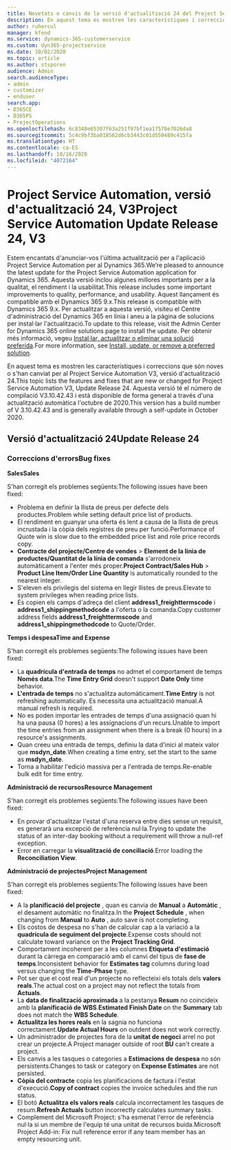 ```yaml
---
title: Novetats o canvis de la versió d'actualització 24 del Project Service Automation, V3
description: En aquest tema es mostren les característiques i correccions disponibles al Project Service Automation V3, versió d'actualització 24.
author: ruhercul
manager: kfend
ms.service: dynamics-365-customerservice
ms.custom: dyn365-projectservice
ms.date: 10/02/2020
ms.topic: article
ms.author: stsporen
audience: Admin
search.audienceType:
- admin
- customizer
- enduser
search.app:
- D365CE
- D365PS
- ProjectOperations
ms.openlocfilehash: 6c8348e65307f63a251f97bf1ea17578e7026da8
ms.sourcegitcommit: 5c4c9bf3ba018562d6cb3443c01d550489c415fa
ms.translationtype: HT
ms.contentlocale: ca-ES
ms.lasthandoff: 10/16/2020
ms.locfileid: "4072164"
---
```

# <a name="project-service-automation-update-release-24-v3"></a><span data-ttu-id="ee2eb-103">Project Service Automation, versió d'actualització 24, V3</span><span class="sxs-lookup"><span data-stu-id="ee2eb-103">Project Service Automation Update Release 24, V3</span></span>

<span data-ttu-id="ee2eb-104">Estem encantats d'anunciar-vos l'última actualització per a l'aplicació Project Service Automation per al Dynamics 365.</span><span class="sxs-lookup"><span data-stu-id="ee2eb-104">We’re pleased to announce the latest update for the Project Service Automation application for Dynamics 365.</span></span> <span data-ttu-id="ee2eb-105">Aquesta versió inclou algunes millores importants per a la qualitat, el rendiment i la usabilitat.</span><span class="sxs-lookup"><span data-stu-id="ee2eb-105">This release includes some important improvements to quality, performance, and usability.</span></span> <span data-ttu-id="ee2eb-106">Aquest llançament és compatible amb el Dynamics 365 9.x.</span><span class="sxs-lookup"><span data-stu-id="ee2eb-106">This release is compatible with Dynamics 365 9.x.</span></span> <span data-ttu-id="ee2eb-107">Per actualitzar a aquesta versió, visiteu el Centre d'administració del Dynamics 365 en línia i aneu a la pàgina de solucions per instal·lar l'actualització.</span><span class="sxs-lookup"><span data-stu-id="ee2eb-107">To update to this release, visit the Admin Center for Dynamics 365 online solutions page to install the update.</span></span> <span data-ttu-id="ee2eb-108">Per obtenir més informació, vegeu [Instal·lar, actualitzar o eliminar una solució preferida](https://docs.microsoft.com/power-platform/admin/install-remove-preferred-solution).</span><span class="sxs-lookup"><span data-stu-id="ee2eb-108">For more information, see [Install, update, or remove a preferred solution](https://docs.microsoft.com/power-platform/admin/install-remove-preferred-solution).</span></span>

<span data-ttu-id="ee2eb-109">En aquest tema es mostren les característiques i correccions que són noves o s'han canviat per al Project Service Automation V3, versió d'actualització 24.</span><span class="sxs-lookup"><span data-stu-id="ee2eb-109">This topic lists the features and fixes that are new or changed for Project Service Automation V3, Update Release 24.</span></span> <span data-ttu-id="ee2eb-110">Aquesta versió té el número de compilació V3.10.42.43 i està disponible de forma general a través d'una actualització automàtica l'octubre de 2020.</span><span class="sxs-lookup"><span data-stu-id="ee2eb-110">This version has a build number of V 3.10.42.43 and is generally available through a self-update in October 2020.</span></span>

## <a name="update-release-24"></a><span data-ttu-id="ee2eb-111">Versió d'actualització 24</span><span class="sxs-lookup"><span data-stu-id="ee2eb-111">Update Release 24</span></span>

### <a name="bug-fixes"></a><span data-ttu-id="ee2eb-112">Correccions d'errors</span><span class="sxs-lookup"><span data-stu-id="ee2eb-112">Bug fixes</span></span>

<span data-ttu-id="ee2eb-113">**Sales**</span><span class="sxs-lookup"><span data-stu-id="ee2eb-113">**Sales**</span></span>

<span data-ttu-id="ee2eb-114">S'han corregit els problemes següents:</span><span class="sxs-lookup"><span data-stu-id="ee2eb-114">The following issues have been fixed:</span></span>

- <span data-ttu-id="ee2eb-115">Problema en definir la llista de preus per defecte dels productes.</span><span class="sxs-lookup"><span data-stu-id="ee2eb-115">Problem while setting default price list of products.</span></span>
- <span data-ttu-id="ee2eb-116">El rendiment en guanyar una oferta és lent a causa de la llista de preus incrustada i la còpia dels registres de preu per funció.</span><span class="sxs-lookup"><span data-stu-id="ee2eb-116">Performance of Quote win is slow due to the embedded price list and role price records copy.</span></span>
- <span data-ttu-id="ee2eb-117">**Contracte del projecte/Centre de vendes** > **Element de la línia de productes/Quantitat de la línia de comanda** s'arrodoneix automàticament a l'enter més proper.</span><span class="sxs-lookup"><span data-stu-id="ee2eb-117">**Project Contract/Sales Hub** > **Product Line Item/Order Line Quantity** is automatically rounded to the nearest integer.</span></span>
- <span data-ttu-id="ee2eb-118">S'eleven els privilegis del sistema en llegir llistes de preus.</span><span class="sxs-lookup"><span data-stu-id="ee2eb-118">Elevate to system privileges when reading price lists.</span></span>
- <span data-ttu-id="ee2eb-119">Es copien els camps d'adreça del client **address1_freighttermscode** i **address1_shippingmethodcode** a l'oferta o la comanda.</span><span class="sxs-lookup"><span data-stu-id="ee2eb-119">Copy customer address fields **address1_freighttermscode** and **address1_shippingmethodcode** to Quote/Order.</span></span> 


<span data-ttu-id="ee2eb-120">**Temps i despesa**</span><span class="sxs-lookup"><span data-stu-id="ee2eb-120">**Time and Expense**</span></span>

<span data-ttu-id="ee2eb-121">S'han corregit els problemes següents:</span><span class="sxs-lookup"><span data-stu-id="ee2eb-121">The following issues have been fixed:</span></span>

- <span data-ttu-id="ee2eb-122">La **quadrícula d'entrada de temps** no admet el comportament de temps **Només data**.</span><span class="sxs-lookup"><span data-stu-id="ee2eb-122">The **Time Entry Grid** doesn't support **Date Only** time behavior.</span></span>
- <span data-ttu-id="ee2eb-123">**L'entrada de temps** no s'actualitza automàticament.</span><span class="sxs-lookup"><span data-stu-id="ee2eb-123">**Time Entry** is not refreshing automatically.</span></span> <span data-ttu-id="ee2eb-124">Es necessita una actualització manual.</span><span class="sxs-lookup"><span data-stu-id="ee2eb-124">A manual refresh is required.</span></span>
- <span data-ttu-id="ee2eb-125">No es poden importar les entrades de temps d'una assignació quan hi ha una pausa (0 hores) a les assignacions d'un recurs.</span><span class="sxs-lookup"><span data-stu-id="ee2eb-125">Unable to import the time entries from an assignment when there is a break (0 hours) in a resource's assignments.</span></span>
- <span data-ttu-id="ee2eb-126">Quan creeu una entrada de temps, definiu la data d'inici al mateix valor que **msdyn_date**.</span><span class="sxs-lookup"><span data-stu-id="ee2eb-126">When creating a time entry, set the start to the same as **msdyn_date**.</span></span>
- <span data-ttu-id="ee2eb-127">Torna a habilitar l'edició massiva per a l'entrada de temps.</span><span class="sxs-lookup"><span data-stu-id="ee2eb-127">Re-enable bulk edit for time entry.</span></span>

<span data-ttu-id="ee2eb-128">**Administració de recursos**</span><span class="sxs-lookup"><span data-stu-id="ee2eb-128">**Resource Management**</span></span>

<span data-ttu-id="ee2eb-129">S'han corregit els problemes següents:</span><span class="sxs-lookup"><span data-stu-id="ee2eb-129">The following issues have been fixed:</span></span>

- <span data-ttu-id="ee2eb-130">En provar d'actualitzar l'estat d'una reserva entre dies sense un requisit, es generarà una excepció de referència nul·la.</span><span class="sxs-lookup"><span data-stu-id="ee2eb-130">Trying to update the status of an inter-day booking without a requirement will throw a null-ref exception.</span></span>
- <span data-ttu-id="ee2eb-131">Error en carregar la **visualització de conciliació**.</span><span class="sxs-lookup"><span data-stu-id="ee2eb-131">Error loading the **Reconciliation View**.</span></span>


<span data-ttu-id="ee2eb-132">**Administració de projectes**</span><span class="sxs-lookup"><span data-stu-id="ee2eb-132">**Project Management**</span></span>

<span data-ttu-id="ee2eb-133">S'han corregit els problemes següents:</span><span class="sxs-lookup"><span data-stu-id="ee2eb-133">The following issues have been fixed:</span></span>

- <span data-ttu-id="ee2eb-134">A la **planificació del projecte** , quan es canvia de **Manual** a **Automàtic** , el desament automàtic no finalitza.</span><span class="sxs-lookup"><span data-stu-id="ee2eb-134">In the **Project Schedule** , when changing from **Manual** to **Auto** , auto save is not completing.</span></span>
- <span data-ttu-id="ee2eb-135">Els costos de despesa no s'han de calcular cap a la variació a la **quadrícula de seguiment del projecte**.</span><span class="sxs-lookup"><span data-stu-id="ee2eb-135">Expense costs should not calculate toward variance on the **Project Tracking Grid**.</span></span>
- <span data-ttu-id="ee2eb-136">Comportament incoherent per a les columnes **Etiqueta d'estimació** durant la càrrega en comparació amb el canvi del tipus de **fase de temps**.</span><span class="sxs-lookup"><span data-stu-id="ee2eb-136">Inconsistent behavior for **Estimates tag** columns during load versus changing the **Time-Phase** type.</span></span>
- <span data-ttu-id="ee2eb-137">Pot ser que el cost real d'un projecte no reflecteixi els totals dels **valors reals**.</span><span class="sxs-lookup"><span data-stu-id="ee2eb-137">The actual cost on a project may not reflect the totals from **Actuals**.</span></span>
- <span data-ttu-id="ee2eb-138">La **data de finalització aproximada** a la pestanya **Resum** no coincideix amb la **planificació de WBS**.</span><span class="sxs-lookup"><span data-stu-id="ee2eb-138">**Estimated Finish Date** on the **Summary** tab does not match the **WBS Schedule**.</span></span>
- <span data-ttu-id="ee2eb-139">**Actualitza les hores reals** en la sagnia no funciona correctament.</span><span class="sxs-lookup"><span data-stu-id="ee2eb-139">**Update Actual Hours** on outdent does not work correctly.</span></span>
- <span data-ttu-id="ee2eb-140">Un administrador de projectes fora de la **unitat de negoci** arrel no pot crear un projecte.</span><span class="sxs-lookup"><span data-stu-id="ee2eb-140">A Project manager outside of root **BU** can't create a project.</span></span>
- <span data-ttu-id="ee2eb-141">Els canvis a les tasques o categories a **Estimacions de despesa** no són persistents.</span><span class="sxs-lookup"><span data-stu-id="ee2eb-141">Changes to task or category on **Expense Estimates** are not persisted.</span></span>
- <span data-ttu-id="ee2eb-142">**Còpia del contracte** copia les planificacions de factura i l'estat d'execució.</span><span class="sxs-lookup"><span data-stu-id="ee2eb-142">**Copy of contract** copies the invoice schedules and the run status.</span></span>
- <span data-ttu-id="ee2eb-143">El botó **Actualitza els valors reals** calcula incorrectament les tasques de resum.</span><span class="sxs-lookup"><span data-stu-id="ee2eb-143">**Refresh Actuals** button incorrectly calculates summary tasks.</span></span>
- <span data-ttu-id="ee2eb-144">Complement del Microsoft Project: s'ha esmenat l'error de referència nul·la si un membre de l'equip té una unitat de recursos buida.</span><span class="sxs-lookup"><span data-stu-id="ee2eb-144">Microsoft Project Add-in: Fix null reference error if any team member has an empty resourcing unit.</span></span>

